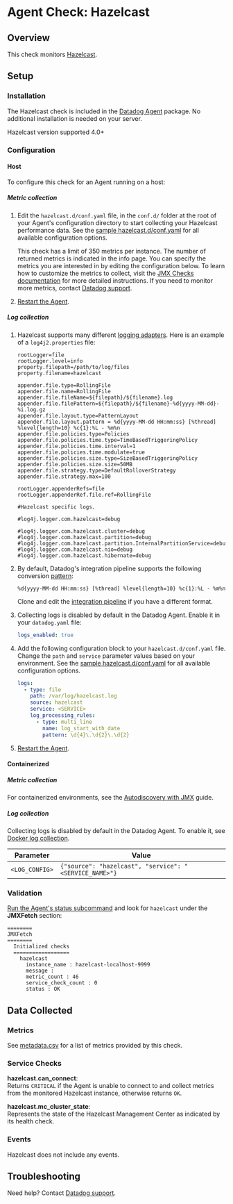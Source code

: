 # Agent Check: Hazelcast

## Overview

This check monitors [Hazelcast][1].

## Setup

### Installation

The Hazelcast check is included in the [Datadog Agent][2] package.
No additional installation is needed on your server.

Hazelcast version supported 4.0+

### Configuration

<!-- xxx tabs xxx -->
<!-- xxx tab "Host" xxx -->

#### Host

To configure this check for an Agent running on a host:

##### Metric collection

1. Edit the `hazelcast.d/conf.yaml` file, in the `conf.d/` folder at the root of your
   Agent's configuration directory to start collecting your Hazelcast performance data.
   See the [sample hazelcast.d/conf.yaml][3] for all available configuration options.

   This check has a limit of 350 metrics per instance. The number of returned metrics is indicated in the info page.
   You can specify the metrics you are interested in by editing the configuration below.
   To learn how to customize the metrics to collect, visit the [JMX Checks documentation][4] for more detailed instructions.
   If you need to monitor more metrics, contact [Datadog support][5].

2. [Restart the Agent][6].

##### Log collection

1. Hazelcast supports many different [logging adapters][7]. Here is an example of a `log4j2.properties` file:

   ```text
   rootLogger=file
   rootLogger.level=info
   property.filepath=/path/to/log/files
   property.filename=hazelcast

   appender.file.type=RollingFile
   appender.file.name=RollingFile
   appender.file.fileName=${filepath}/${filename}.log
   appender.file.filePattern=${filepath}/${filename}-%d{yyyy-MM-dd}-%i.log.gz
   appender.file.layout.type=PatternLayout
   appender.file.layout.pattern = %d{yyyy-MM-dd HH:mm:ss} [%thread] %level{length=10} %c{1}:%L - %m%n
   appender.file.policies.type=Policies
   appender.file.policies.time.type=TimeBasedTriggeringPolicy
   appender.file.policies.time.interval=1
   appender.file.policies.time.modulate=true
   appender.file.policies.size.type=SizeBasedTriggeringPolicy
   appender.file.policies.size.size=50MB
   appender.file.strategy.type=DefaultRolloverStrategy
   appender.file.strategy.max=100

   rootLogger.appenderRefs=file
   rootLogger.appenderRef.file.ref=RollingFile

   #Hazelcast specific logs.

   #log4j.logger.com.hazelcast=debug

   #log4j.logger.com.hazelcast.cluster=debug
   #log4j.logger.com.hazelcast.partition=debug
   #log4j.logger.com.hazelcast.partition.InternalPartitionService=debug
   #log4j.logger.com.hazelcast.nio=debug
   #log4j.logger.com.hazelcast.hibernate=debug
   ```

2. By default, Datadog's integration pipeline supports the following conversion [pattern][8]:

   ```text
   %d{yyyy-MM-dd HH:mm:ss} [%thread] %level{length=10} %c{1}:%L - %m%n
   ```

    Clone and edit the [integration pipeline][9] if you have a different format.

3. Collecting logs is disabled by default in the Datadog Agent. Enable it in your `datadog.yaml` file:

   ```yaml
   logs_enabled: true
   ```

4. Add the following configuration block to your `hazelcast.d/conf.yaml` file. Change the `path` and `service` parameter values based on your environment. See the [sample hazelcast.d/conf.yaml][3] for all available configuration options.

   ```yaml
   logs:
     - type: file
       path: /var/log/hazelcast.log
       source: hazelcast
       service: <SERVICE>
       log_processing_rules:
         - type: multi_line
           name: log_start_with_date
           pattern: \d{4}\.\d{2}\.\d{2}
   ```

5. [Restart the Agent][6].

<!-- xxz tab xxx -->
<!-- xxx tab "Containerized" xxx -->

#### Containerized

##### Metric collection

For containerized environments, see the [Autodiscovery with JMX][10] guide.

##### Log collection

Collecting logs is disabled by default in the Datadog Agent. To enable it, see [Docker log collection][11].

| Parameter      | Value                                              |
| -------------- | -------------------------------------------------- |
| `<LOG_CONFIG>` | `{"source": "hazelcast", "service": "<SERVICE_NAME>"}` |

<!-- xxz tab xxx -->
<!-- xxz tabs xxx -->

### Validation

[Run the Agent's status subcommand][12] and look for `hazelcast` under the **JMXFetch** section:

```text
========
JMXFetch
========
  Initialized checks
  ==================
    hazelcast
      instance_name : hazelcast-localhost-9999
      message :
      metric_count : 46
      service_check_count : 0
      status : OK
```

## Data Collected

### Metrics

See [metadata.csv][13] for a list of metrics provided by this check.

### Service Checks

**hazelcast.can_connect**:<br>
Returns `CRITICAL` if the Agent is unable to connect to and collect metrics from the monitored Hazelcast instance, otherwise returns `OK`.

**hazelcast.mc_cluster_state**:<br>
Represents the state of the Hazelcast Management Center as indicated by its health check.

### Events

Hazelcast does not include any events.

## Troubleshooting

Need help? Contact [Datadog support][5].

[1]: https://hazelcast.org
[2]: https://docs.datadoghq.com/agent/
[3]: https://github.com/DataDog/integrations-core/blob/master/hazelcast/datadog_checks/hazelcast/data/conf.yaml.example
[4]: https://docs.datadoghq.com/integrations/java/
[5]: https://docs.datadoghq.com/help/
[6]: https://docs.datadoghq.com/agent/guide/agent-commands/#start-stop-and-restart-the-agent
[7]: https://docs.hazelcast.org/docs/latest/manual/html-single/index.html#logging-configuration
[8]: https://logging.apache.org/log4j/2.x/manual/layouts.html#Patterns
[9]: https://docs.datadoghq.com/logs/processing/#integration-pipelines
[10]: https://docs.datadoghq.com/agent/guide/autodiscovery-with-jmx/?tab=containerizedagent
[11]: https://docs.datadoghq.com/agent/docker/log/
[12]: https://docs.datadoghq.com/agent/guide/agent-commands/#agent-status-and-information
[13]: https://github.com/DataDog/integrations-core/blob/master/hazelcast/metadata.csv
